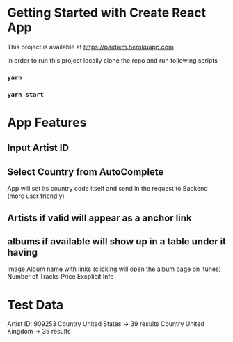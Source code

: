 # Getting Started with Create React App

This project is available at https://paidiem.herokuapp.com

in order to run this project locally clone the repo and run following scripts

### `yarn`

### `yarn start`

# App Features

## Input Artist ID

## Select Country from AutoComplete

App will set its country code itself and send in the request to Backend (more user friendly)

## Artists if valid will appear as a anchor link

## albums if available will show up in a table under it having

Image
Album name with links (clicking will open the album page on itunes)
Number of Tracks
Price
Excplicit Info

# Test Data

Artist ID: 909253
Country United States -> 39 results
Country United Kingdom -> 35 results
